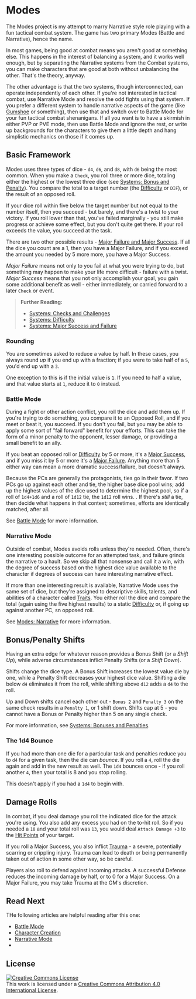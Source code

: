 # Modes

The Modes project is my attempt to marry Narrative style role playing with a fun tactical combat system. The game has two primary Modes (Battle and Narrative), hence the name.

In most games, being good at combat means you aren't good at something else. This happens in the interest of balancing a system, and it works well enough, but by separating the Narrative systems from the Combat systems, you can make characters that are good at both without unbalancing the other. That's the theory, anyway.

The other advantage is that the two systems, though interconnected, can operate independently of each other. If you're not interested in tactical combat, use Narrative Mode and resolve the odd fights using that system. If you prefer a different system to handle narrative aspects of the game (like [Gumshoe](https://en.wikipedia.org/wiki/Gumshoe_System) or something), then use that and switch over to Battle Mode for your fun tactical combat shenanigans. If all you want is to have a skirmish in either PVP or PVE mode, then use Battle Mode and ignore the rest, or write up backgrounds for the characters to give them a little depth and hang simplistic mechanics on those if it comes up. 

## Basic Framework

Modes uses three types of dice - `d4`, `d6`, and `d8`, with `d6` being the most common. When you make a `Check`, you roll three or more dice, totaling either the highest or the lowest three dice (see [Systems: Bonus and Penalty](Systems.BonusPenalty.md)). You compare the total to a target number (the [Difficulty](Systems.Difficulty.md) or `DIF`), or the result of an opposed roll.

If your dice roll within five below the target number but not equal to the number itself, then you succeed - but barely, and there's a twist to your victory. If you roll lower than that, you've failed marginally - you still make progress or achieve some effect, but you don't quite get there. If your roll exceeds the value, you succeed at the task.

There are two other possible results - [Major Failure and Major Success](Systems.MajorSF.md). If all the dice you count are a 1, then you have a Major Failure, and if you exceed the amount you needed by 5 more more, you have a Major Success.

*Major Failure* means not only to you fail at what you were trying to do, but something may happen to make your life more difficult - failure with a twist. *Major Success* means that you not only accomplish your goal, you gain some additional benefit as well - either immediately, or carried forward to a later `Check` or event.

> **Further Reading:**
> * [Systems: Checks and Challenges](Systems.Checks.md)
> * [Systems: Difficulty](Systems.Difficulty.md)
> * [Systems: Major Success and Failure](Systems.MajorSF.md)

### Rounding

You are sometimes asked to reduce a value by half. In these cases, you always round *up* if you end up with a fraction; if you were to take half of a `5`, you'd end up with a `3`.

One exception to this is if the initial value is `1`. If you need to half a value, and that value starts at `1`, reduce it to `0` instead.

### Battle Mode

During a fight or other action conflict, you roll the dice and add them up. If you're trying to do something, you compare it to an Opposed Roll, and if you meet or beat it, you succeed. If you don't you fail, but you may be able to apply some sort of "fail forward" benefit for your efforts. This can take the form of a minor penalty to the opponent, lesser damage, or providing a small benefit to an ally.

If you beat an opposed roll or [Difficulty](Systems.Difficulty.md) by 5 or more, it's a [Major Success](Systems.MSF.md), and if you miss it by 5 or more it's a [Major Failure](Systems.MSF.md). Anything more than 5 either way can mean a more dramatic success/failure, but doesn't always.

Because the PCs are generally the protagonists, ties go in their favor. If two PCs go up against each other and tie, the higher base dice pool wins; add up the highest values of the dice used to determine the highest pool, so if a roll of `1d4+1d6` and a roll of `1d12` tie, the `1d12` roll wins. . If there's *still* a tie, then decide what happens in that context; sometimes, efforts are identically matched, after all.

See [Battle Mode](Mode.Battle.md) for more information.

### Narrative Mode

Outside of combat, Modes avoids rolls unless they're needed. Often, there's one interesting possible outcome for an attempted task, and failure grinds the narrative to a hault. So we skip all that nonsense and call it a win, with the degree of success based on the highest dice value available to the character if degrees of success can have interesting narrative effect. 

If more than one interesting result is available, Narrative Mode uses the same set of dice, but they're assigned to descriptive skills, talents, and abilities of a character called [Traits](Narrative.Traits.md). You either roll the dice and compare the total (again using the five highest results) to a static [Difficulty](Systems.Difficulty.md) or, if going up against another PC, sn opposed roll.

See [Modes: Narrative](Mode.Narrative.md) for more information.

## Bonus/Penalty Shifts

Having an extra edge for whatever reason provides a Bonus Shift (or a *Shift Up*), while adverse circumstances inflict Penalty Shifts (or a *Shift Down*).

Shifts change the dice type. A Bonus Shift increases the lowest value die by one, while a Penalty Shift decreases your highest dice value. Shifting a die below `d4` eliminates it from the roll, while shifting above `d12` adds a `d4` to the roll.

Up and Down shifts cancel each other out - `Bonus 2` and `Penalty 3` on the same check results in a `Penalty 1`, or 1 shift down. Shifts cap at 5 - you cannot have a Bonus or Penalty higher than 5 on any single check.

For more information, see [Systems: Bonuses and Penalties](Systems.BonusPenalty.md).

### The 1d4 Bounce

If you had more than one die for a particular task and penalties reduce you to `d4` for a given task, then the die can *bounce*. If you roll a `4`, roll the die again and add in the new result as well. The `1d4` bounces once - if you roll another `4`, then your total is 8 and you stop rolling.

This doesn't apply if you had a `1d4` to begin with.

## Damage Rolls

In combat, if you deal damage you roll the indicated dice for the attack you're using. You also add any excess you had on the to-hit roll. So if you needed a `10` and your total roll was `13`, you would deal `Attack Damage +3` to the [Hit Points](Systems.HitPoints.md) of your target.

If you roll a Major Success, you also inflict [Trauma](Systems.Trauma.md) - a severe, potentially scarring or crippling injury. Trauma can lead to death or being permanently taken out of action in some other way, so be careful.

Players also roll to defend against incoming attacks. A successful Defense reduces the incoming damage by half, or to 0 for a Major Success. On a Major Failure, you may take Trauma at the GM's discretion.

## Read Next

THe following articles are helpful reading after this one:

* [Battle Mode](Mode.Battle.md)
* [Character Creation](Systems.CharacterCreation.md)
* [Narrative Mode](Mode.Narrative.md)
* 

## License

[![Creative Commons License](https://i.creativecommons.org/l/by/4.0/80x15.png)](http://creativecommons.org/licenses/by/4.0/)<br>
This work is licensed under a [Creative Commons Attribution 4.0 International License](http://creativecommons.org/licenses/by/4.0/).
